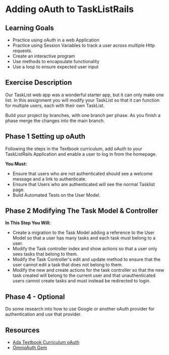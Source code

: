 # Adding oAuth to TaskListRails

## Learning Goals
- Practice using oAuth in a web Application
- Practice using Session Variables to track a user across multiple Http requests.  
- Create an interactive program
- Use methods to encapsulate functionality
- Use a loop to ensure expected user input

## Exercise Description
Our TaskList web app was a wonderful starter app, but it can only make one list.  In this assignment you will modify your TaskList so that it can function for multiple users, each with their own TaskList.

Build your project by branches, with one branch per phase.  As you finish a phase merge the changes into the main branch.  


## Phase 1 Setting up oAuth

Following the steps in the Textbook curriculum, add oAuth to your TaskListRails Application and enable a user to log in from the homepage.


**You Must:**
-  Ensure that users who are not authenticated should see a welcome message and a link to authenticate.
-  Ensure that Users who are authenticated will see the normal Tasklist page.  
-  Build Automated Tests on the User Model.


## Phase 2 Modifying The Task Model & Controller

**In This Step You Will:**
-  Create a migration to the Task Model adding a reference to the User Model so that a user has many tasks and each task must belong to a user.  
-  Modify the Task controller index and show actions so that a user only sees tasks that belong to them.  
-  Modify the Task Controller's edit and update method to ensure that the user cannot edit a task that does not belong to them.
-  Modify the new and create actions for the task controller so that the new task created will belong to the current user and that unauthenticated users cannot create tasks and must instead be redirected to login.  


## Phase 4 - Optional
Do some research into how to use Google or another oAuth provider for authentication and use that provider.   

## Resources
-  [Ada Textbook Curriculum oAuth](https://github.com/Ada-Developers-Academy/textbook-curriculum/blob/master/08-rails/13-session-and-oauth.md)
-  [OmnioAuth Gem](https://github.com/omniauth/omniauth)